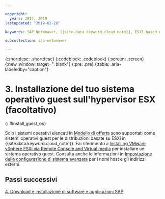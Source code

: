```yaml
---

copyright:
  years: 2017, 2019
lastupdated: "2019-02-28"

keywords: SAP NetWeaver, {{site.data.keyword.cloud_notm}}, ESXI-based deployments, SAP Certified

subcollection: sap-netweaver

---
```


{:shortdesc: .shortdesc}
{:codeblock: .codeblock}
{:screen: .screen}
{:new_window: target="_blank"}
{:pre: .pre}
{:table: .aria-labeledby="caption"}

# 3. Installazione del tuo sistema operativo guest sull'hypervisor ESX (facoltativo)
{: #install_guest_os}

Solo i sistemi operativi elencati in [Modello di offerta](/docs/infrastructure/sap-netweaver?topic=sap-netweaver-offer_model#offer_model) sono supportati come sistemi operativi guest per le distribuzioni basate su ESXi in {{site.data.keyword.cloud_notm}}. Fai riferimento a [Installing VMware vSphere ESXi via Remote Console and Virtual media](docs/infrastructure/vmware?topic=VMware-installing-vsphere-esxi#installing-vsphere-esxi) per installare un sistema operativo guest. Consulta anche le informazioni in [Impostazione della configurazione di sistema avanzata](/docs/infrastructure/sap-netweaver?topic=sap-netweaver-adv_config#adv_config) per i nomi host e gli indirizzi esterni.

## Passi successivi

  [4. Download e installazione di software e applicazioni SAP](/docs/infrastructure/sap-netweaver?topic=sap-netweaver-install_sap#install_sap)
